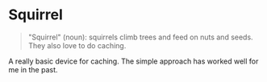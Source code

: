 # Squirrel

> "Squirrel" (noun): squirrels climb trees and feed on nuts and seeds.  They also love to do caching.

A really basic device for caching.  The simple approach has worked well for me in the past.
